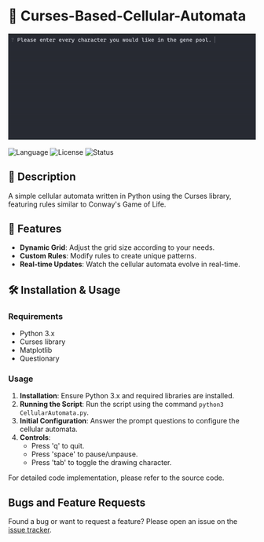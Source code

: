 # 🌌 Curses-Based-Cellular-Automata 

![Demo image](assets/homescreen.gif)

![Language](https://img.shields.io/badge/language-Python-blue)
![License](https://img.shields.io/badge/license-MIT-green)
![Status](https://img.shields.io/badge/status-active-brightgreen)

## 📝 Description
A simple cellular automata written in Python using the Curses library, featuring rules similar to Conway's Game of Life.

## 🌠 Features
- **Dynamic Grid**: Adjust the grid size according to your needs.
- **Custom Rules**: Modify rules to create unique patterns.
- **Real-time Updates**: Watch the cellular automata evolve in real-time.

## 🛠️ Installation & Usage

### Requirements
- Python 3.x
- Curses library
- Matplotlib
- Questionary

### Usage

1. **Installation**: Ensure Python 3.x and required libraries are installed.
2. **Running the Script**: Run the script using the command `python3 CellularAutomata.py`.
3. **Initial Configuration**: Answer the prompt questions to configure the cellular automata.
4. **Controls**: 
   - Press 'q' to quit.
   - Press 'space' to pause/unpause.
   - Press 'tab' to toggle the drawing character.

For detailed code implementation, please refer to the source code.

## Bugs and Feature Requests

Found a bug or want to request a feature? Please open an issue on the [issue tracker](https://github.com/Zadeson/Curses-Based-Cellular-Automata/issues).

